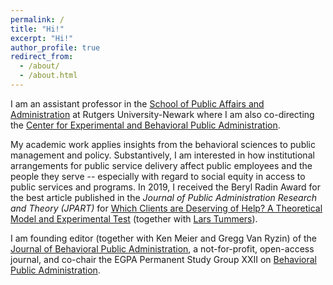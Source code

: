 ```yaml
---
permalink: /
title: "Hi!"
excerpt: "Hi!"
author_profile: true
redirect_from: 
  - /about/
  - /about.html
---
```


I am an assistant professor in the <a href="https://spaa.newark.rutgers.edu" target="_blank">School of Public Affairs and Administration</a> at Rutgers University-Newark where I am also co-directing the <a href="https://spaa.newark.rutgers.edu/cebpa" target="_blank">Center for Experimental and Behavioral Public Administration</a>.

My academic work applies insights from the behavioral sciences to public management and policy. Substantively, I am interested in how institutional arrangements for public service delivery affect public employees and the people they serve -- especially with regard to social equity in access to public services and programs. 
In 2019, I received the Beryl Radin Award for the best article published in the *Journal of Public Administration Research and Theory (JPART)* for <a href="https://academic.oup.com/jpart/article/28/2/226/4827854" target="_blank">Which Clients are Deserving of Help? A Theoretical Model and Experimental Test</a> (together with <a href="https://larstummers.com" target="_blank">Lars Tummers</a>). 

I am founding editor (together with Ken Meier and Gregg Van Ryzin) of the <a href="http://www.journal-bpa.org" target="_blank">Journal of Behavioral Public Administration</a>, a not-for-profit, open-access journal, and co-chair the EGPA Permanent Study Group XXII on <a href="http://www.iias-iisa.org/egpa/groups/permanent-study-groups/psg-xxii-xxii-behavioral-public-administration" target="_blank">Behavioral Public Administration</a>.
